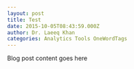 ```yaml
---
layout: post
title: Test
date: 2015-10-05T08:43:59.000Z
author: Dr. Laeeq Khan
categories: Analytics Tools OneWordTags
---
```


Blog post content goes here